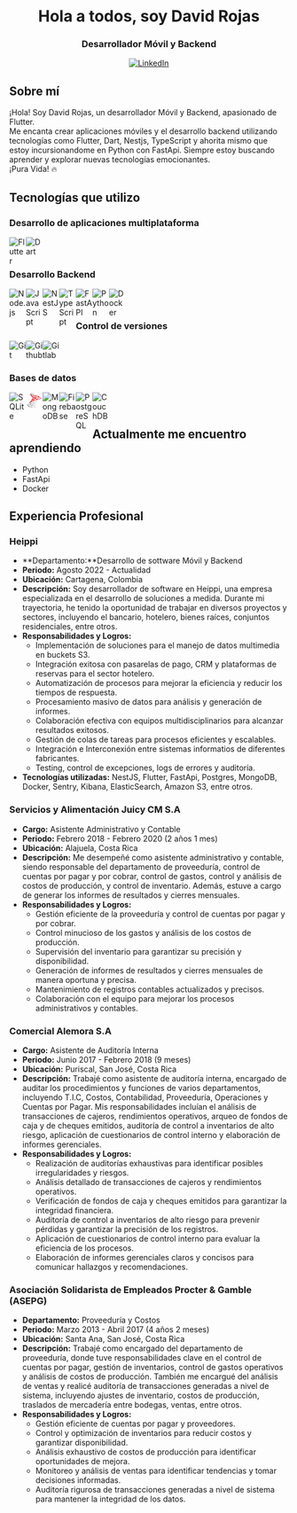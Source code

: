 <h1 align="center">Hola a todos, soy David Rojas</h1>
<h3 align="center">Desarrollador Móvil y Backend</h3>

<p align="center">
  <a href="https://linkedin.com/in/jrojasm129">
    <img src="https://img.shields.io/badge/LinkedIn-0077B5?style=for-the-badge&logo=linkedin&logoColor=white" alt="LinkedIn" />
  </a>
</p>

## Sobre mí

¡Hola! Soy David Rojas, un desarrollador Móvil y Backend, apasionado de Flutter. <br />
Me encanta crear aplicaciones móviles y el desarrollo backend utilizando tecnologías como Flutter, Dart, Nestjs, TypeScript y ahorita mismo que estoy incursionandome en Python con FastApi.
Siempre estoy buscando aprender y explorar nuevas tecnologías emocionantes. <br />
¡Pura Vida! :fire: 

## Tecnologías que utilizo

### Desarrollo de aplicaciones multiplataforma

<img align="left" alt="Flutter" width="30px" src="https://cdn.jsdelivr.net/gh/devicons/devicon/icons/flutter/flutter-original.svg" />
<img align="left" alt="Dart" width="30px" src="https://cdn.jsdelivr.net/gh/devicons/devicon/icons/dart/dart-original.svg" />

<br />
<br />

### Desarrollo Backend

<img align="left" alt="Node.js" width="30px" src="https://cdn.jsdelivr.net/gh/devicons/devicon/icons/nodejs/nodejs-original.svg" />
<img align="left" alt="JavaScript" width="30px" src="https://cdn.jsdelivr.net/gh/devicons/devicon/icons/javascript/javascript-original.svg" />
<img align="left" alt="NestJS" width="30px" src="https://cdn.jsdelivr.net/gh/devicons/devicon/icons/nestjs/nestjs-plain.svg" />
<img align="left" alt="TypeScript" width="30px" src="https://cdn.jsdelivr.net/gh/devicons/devicon/icons/typescript/typescript-original.svg" />
<img align="left" alt="FastAPI" width="30px" src="https://cdn.jsdelivr.net/gh/devicons/devicon/icons/fastapi/fastapi-original.svg" />
<img align="left" alt="Python" width="30px" src="https://cdn.jsdelivr.net/gh/devicons/devicon/icons/python/python-original.svg" />
<img align="left" alt="Docker" width="30px" src="https://cdn.jsdelivr.net/gh/devicons/devicon/icons/docker/docker-original.svg" />

<br />
<br />

### Control de versiones

<img align="left" alt="Git" width="30px" src="https://cdn.jsdelivr.net/gh/devicons/devicon/icons/git/git-original.svg" />
<img align="left" alt="Github" width="30px" src="https://cdn.jsdelivr.net/gh/devicons/devicon/icons/github/github-original.svg" />
<img align="left" alt="Gitlab" width="30px" src="https://cdn.jsdelivr.net/gh/devicons/devicon/icons/gitlab/gitlab-original.svg" />

<br />
<br />

### Bases de datos

<img align="left" alt="SQLite" width="30px" src="https://cdn.jsdelivr.net/gh/devicons/devicon/icons/sqlite/sqlite-original.svg" />
<img align="left" alt="MSSQL" width="30px" src="./assets/images/sql-server-icon.png" />
<img align="left" alt="MongoDB" width="30px" src="https://cdn.jsdelivr.net/gh/devicons/devicon/icons/mongodb/mongodb-original.svg" />
<img align="left" alt="Firebase" width="30px" src="https://avatars.githubusercontent.com/u/1335026?v=4" />
<img align="left" alt="PostgreSQL" width="30px" src="https://cdn.jsdelivr.net/gh/devicons/devicon/icons/postgresql/postgresql-original.svg" />
<img align="left" alt="CouchDB" width="30px" src="https://cdn.jsdelivr.net/gh/devicons/devicon/icons/couchdb/couchdb-original.svg" />

<br />
<br />

## Actualmente me encuentro aprendiendo

- Python
- FastApi
- Docker

## Experiencia Profesional

### Heippi
- **Departamento:**Desarrollo de sottware Móvil y Backend
- **Periodo:** Agosto 2022 - Actualidad
- **Ubicación:** Cartagena, Colombia
- **Descripción:** Soy desarrollador de software en Heippi, una empresa especializada en el desarrollo de soluciones a medida. Durante mi trayectoria, he tenido la oportunidad de trabajar en diversos proyectos y sectores, incluyendo el bancario, hotelero, bienes raíces, conjuntos residenciales, entre otros.
- **Responsabilidades y Logros:**
    - Implementación de soluciones para el manejo de datos multimedia en buckets S3.
    - Integración exitosa con pasarelas de pago, CRM y plataformas de reservas para el sector hotelero.
    - Automatización de procesos para mejorar la eficiencia y reducir los tiempos de respuesta.
    - Procesamiento masivo de datos para análisis y generación de informes.
    - Colaboración efectiva con equipos multidisciplinarios para alcanzar resultados exitosos.
    - Gestión de colas de tareas para procesos eficientes y escalables.
    - Integración e Interconexión entre sistemas informatios de diferentes fabricantes.
    - Testing, control de excepciones, logs de errores y auditoría.
- **Tecnologías utilizadas:** NestJS, Flutter, FastApi, Postgres, MongoDB, Docker, Sentry, Kibana, ElasticSearch, Amazon S3, entre otros.


### Servicios y Alimentación Juicy CM S.A
- **Cargo:** Asistente Administrativo y Contable
- **Periodo:** Febrero 2018 - Febrero 2020 (2 años 1 mes)
- **Ubicación:** Alajuela, Costa Rica
- **Descripción:** Me desempeñé como asistente administrativo y contable, siendo responsable del departamento de proveeduría, control de cuentas por pagar y por cobrar, control de gastos, control y análisis de costos de producción, y control de inventario. Además, estuve a cargo de generar los informes de resultados y cierres mensuales.
- **Responsabilidades y Logros:**
    - Gestión eficiente de la proveeduría y control de cuentas por pagar y por cobrar.
    - Control minucioso de los gastos y análisis de los costos de producción.
    - Supervisión del inventario para garantizar su precisión y disponibilidad.
    - Generación de informes de resultados y cierres mensuales de manera oportuna y precisa.
    - Mantenimiento de registros contables actualizados y precisos.
    - Colaboración con el equipo para mejorar los procesos administrativos y contables.

      
### Comercial Alemora S.A
- **Cargo:** Asistente de Auditoría Interna
- **Periodo:** Junio 2017 - Febrero 2018 (9 meses)
- **Ubicación:** Puriscal, San José, Costa Rica
- **Descripción:** Trabajé como asistente de auditoría interna, encargado de auditar los procedimientos y funciones de varios departamentos, incluyendo T.I.C, Costos, Contabilidad, Proveeduría, Operaciones y Cuentas por Pagar. Mis responsabilidades incluían el análisis de transacciones de cajeros, rendimientos operativos, arqueo de fondos de caja y de cheques emitidos, auditoría de control a inventarios de alto riesgo, aplicación de cuestionarios de control interno y elaboración de informes gerenciales.
- **Responsabilidades y Logros:**
    - Realización de auditorías exhaustivas para identificar posibles irregularidades y riesgos.
    - Análisis detallado de transacciones de cajeros y rendimientos operativos.
    - Verificación de fondos de caja y cheques emitidos para garantizar la integridad financiera.
    - Auditoría de control a inventarios de alto riesgo para prevenir pérdidas y garantizar la precisión de los registros.
    - Aplicación de cuestionarios de control interno para evaluar la eficiencia de los procesos.
    - Elaboración de informes gerenciales claros y concisos para comunicar hallazgos y recomendaciones.
 
      
### Asociación Solidarista de Empleados Procter & Gamble (ASEPG)
- **Departamento:** Proveeduría y Costos
- **Periodo:** Marzo 2013 - Abril 2017 (4 años 2 meses)
- **Ubicación:** Santa Ana, San José, Costa Rica
- **Descripción:** Trabajé como encargado del departamento de proveeduría, donde tuve responsabilidades clave en el control de cuentas por pagar, gestión de inventarios, control de gastos operativos y análisis de costos de producción. También me encargué del análisis de ventas y realicé auditoría de transacciones generadas a nivel de sistema, incluyendo ajustes de inventario, costos de producción, traslados de mercadería entre bodegas, ventas, entre otros.
- **Responsabilidades y Logros:**
    - Gestión eficiente de cuentas por pagar y proveedores.
    - Control y optimización de inventarios para reducir costos y garantizar disponibilidad.
    - Análisis exhaustivo de costos de producción para identificar oportunidades de mejora.
    - Monitoreo y análisis de ventas para identificar tendencias y tomar decisiones informadas.
    - Auditoría rigurosa de transacciones generadas a nivel de sistema para mantener la integridad de los datos.
